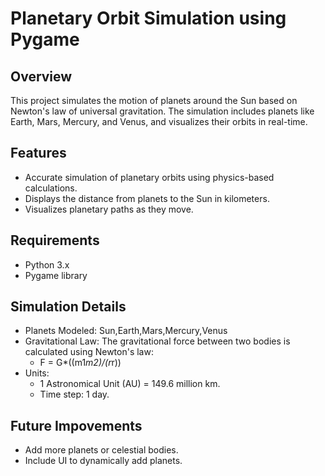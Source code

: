 # **Planetary Orbit Simulation using Pygame**
## **Overview**
This project simulates the motion of planets around the Sun based on Newton's law of universal gravitation. The simulation includes planets like Earth, Mars, Mercury, and Venus, and visualizes their orbits in real-time.
## **Features**
- Accurate simulation of planetary orbits using physics-based calculations.
- Displays the distance from planets to the Sun in kilometers.
- Visualizes planetary paths as they move.
## **Requirements**
- Python 3.x
- Pygame library
## **Simulation Details**
- Planets Modeled: Sun,Earth,Mars,Mercury,Venus
- Gravitational Law: The gravitational force between two bodies is calculated using Newton's law:
  - F = G*((m1*m2)/(r*r))
- Units:
  - 1 Astronomical Unit (AU) = 149.6 million km.
  - Time step: 1 day.
## **Future Impovements**
- Add more planets or celestial bodies.
- Include UI to dynamically add planets.
